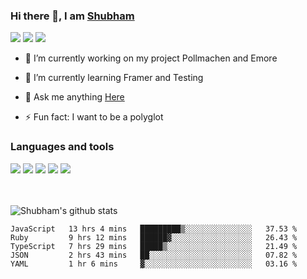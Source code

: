 ### Hi there 👋, I am <a href="https://shubhski.dev/" target="_blank">Shubham</a>

<a href="https://twitter.com/shubhski" target="_blank"><img src="https://img.icons8.com/color/48/000000/twitter.png"/></a>
<a href="https://www.linkedin.com/in/shubhski/" target="_blank"><img src="https://img.icons8.com/fluent/48/000000/linkedin.png"/></a>
<a href="mailto:shubham88ingh@gmail.com"><img src="https://img.icons8.com/ios/48/000000/important-mail.png"/></a>

- 🔭 I’m currently working on  my project Pollmachen and Emore
- 🌱 I’m currently learning Framer and Testing 

- 💬 Ask me anything [Here](https://github.com/shubhsk88/shubhsk88/issues)
- ⚡ Fun fact: I want to be a polyglot 

### Languages and tools


<div>
<img src="https://img.icons8.com/plasticine/48/000000/react.png"/>
<img src="https://img.icons8.com/color/48/000000/graphql.png"/>
<img src="https://img.icons8.com/color/48/000000/javascript.png"/>
<img src="https://img.icons8.com/color/48/000000/mongodb.png"/>
<img src="https://img.icons8.com/color/48/000000/nodejs.png"/>
</div>
<br/>
<br/>


![Shubham's github stats](https://github-readme-stats.vercel.app/api?username=shubhsk88&count_private=true&theme=theme=radical)

<!--START_SECTION:waka-->
```text
JavaScript   13 hrs 4 mins   █████████▒░░░░░░░░░░░░░░░   37.53 % 
Ruby         9 hrs 12 mins   ██████▓░░░░░░░░░░░░░░░░░░   26.43 % 
TypeScript   7 hrs 29 mins   █████▒░░░░░░░░░░░░░░░░░░░   21.49 % 
JSON         2 hrs 43 mins   ██░░░░░░░░░░░░░░░░░░░░░░░   07.82 % 
YAML         1 hr 6 mins     ▓░░░░░░░░░░░░░░░░░░░░░░░░   03.16 % 
```
<!--END_SECTION:waka-->



